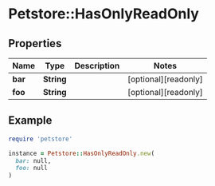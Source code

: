 # Petstore::HasOnlyReadOnly

## Properties

| Name | Type | Description | Notes |
| ---- | ---- | ----------- | ----- |
| **bar** | **String** |  | [optional][readonly] |
| **foo** | **String** |  | [optional][readonly] |

## Example

```ruby
require 'petstore'

instance = Petstore::HasOnlyReadOnly.new(
  bar: null,
  foo: null
)
```

